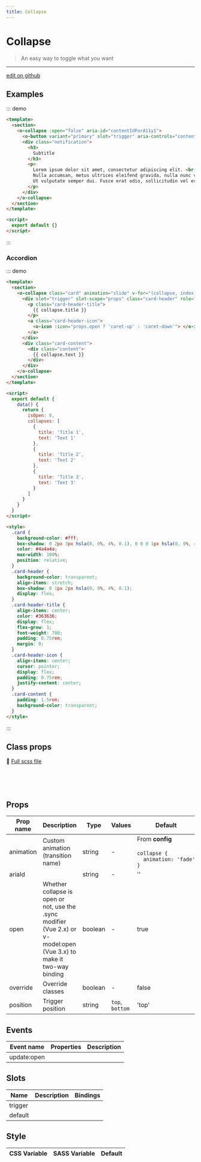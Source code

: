 ```yaml
---
title: Collapse
---
```


# Collapse

> An easy way to toggle what you want

---

<a href="https://github.com/oruga-ui/oruga/edit/develop/packages/docs/../oruga/src/components/collapse/examples/Collapse.md" class="docgen-edit-link">edit on github</a>

## Examples

::: demo

```html
<template>
  <section>
    <o-collapse :open="false" aria-id="contentIdForA11y1">
      <o-button variant="primary" slot="trigger" aria-controls="contentIdForA11y1">Click me!</o-button>
      <div class="notification">
        <h3>
          Subtitle
        </h3>
        <p>
          Lorem ipsum dolor sit amet, consectetur adipiscing elit. <br />
          Nulla accumsan, metus ultrices eleifend gravida, nulla nunc varius lectus, nec rutrum justo nibh eu lectus. <br />
          Ut vulputate semper dui. Fusce erat odio, sollicitudin vel erat vel, interdum mattis neque.
        </p>
      </div>
    </o-collapse>
  </section>
</template>

<script>
  export default {}
</script>
```

:::

### Accordion

::: demo

```html
<template>
  <section>
    <o-collapse class="card" animation="slide" v-for="(collapse, index) of collapses" :key="index" :open="isOpen == index" @open="isOpen = index">
      <div slot="trigger" slot-scope="props" class="card-header" role="button">
        <p class="card-header-title">
          {{ collapse.title }}
        </p>
        <a class="card-header-icon">
          <o-icon :icon="props.open ? 'caret-up' : 'caret-down'"> </o-icon>
        </a>
      </div>
      <div class="card-content">
        <div class="content">
          {{ collapse.text }}
        </div>
      </div>
    </o-collapse>
  </section>
</template>

<script>
  export default {
    data() {
      return {
        isOpen: 0,
        collapses: [
          {
            title: 'Title 1',
            text: 'Text 1'
          },
          {
            title: 'Title 2',
            text: 'Text 2'
          },
          {
            title: 'Title 3',
            text: 'Text 3'
          }
        ]
      }
    }
  }
</script>

<style>
  .card {
    background-color: #fff;
    box-shadow: 0 2px 3px hsla(0, 0%, 4%, 0.1), 0 0 0 1px hsla(0, 0%, 4%, 0.1);
    color: #4a4a4a;
    max-width: 100%;
    position: relative;
  }
  .card-header {
    background-color: transparent;
    align-items: stretch;
    box-shadow: 0 1px 2px hsla(0, 0%, 4%, 0.1);
    display: flex;
  }
  .card-header-title {
    align-items: center;
    color: #363636;
    display: flex;
    flex-grow: 1;
    font-weight: 700;
    padding: 0.75rem;
    margin: 0;
  }
  .card-header-icon {
    align-items: center;
    cursor: pointer;
    display: flex;
    padding: 0.75rem;
    justify-content: center;
  }
  .card-content {
    padding: 1.5rem;
    background-color: transparent;
  }
</style>
```

:::

## Class props

📄 [Full scss file](https://github.com/oruga-ui/oruga/blob/master/packages/oruga/src/scss/components/_collapse.scss)

<br />
<template>
  <div>
    <doc-wrapper>
      <template v-slot:default="s">
        <o-collapse
          animation="slide"
          v-bind="s"
          :open="true"
          style="border: 1px solid #dfe2e5"
        >
          <div
            slot="trigger"
            slot-scope="props"
            class="card-header"
            role="button"
          >
            <p class="card-header-title">
              Collapse Title
            </p>
            <a class="card-header-icon">
              <o-icon :icon="props.open ? 'caret-up' : 'caret-down'"> </o-icon>
            </a>
          </div>
          <div class="card-content">
            <div class="content">
              Collapse Content
            </div>
          </div>
        </o-collapse>
      </template>
    </doc-wrapper>
    <inspector :inspectData="inspectData"></inspector>
  </div>
</template>

<script>
export default {
  data() {
    return {
      inspectData: [
        {
            class: "rootClass",
            description: "Class of the root element"
        },
        {
            class: "triggerClass",
            description: "Class of the trigger element"
        },
        {
            class: "contentClass",
            description: "Class of the content"
        }
      ],
    };
  },
};
</script>

<br />
<br />

## Props

| Prop name | Description                                                                                                            | Type    | Values          | Default                                                                                                                                  |
| --------- | ---------------------------------------------------------------------------------------------------------------------- | ------- | --------------- | ---------------------------------------------------------------------------------------------------------------------------------------- |
| animation | Custom animation (transition name)                                                                                     | string  | -               | <div>From <b>config</b></div><br><code style='white-space: nowrap; padding: 0;'> collapse {<br>&nbsp;&nbsp;animation: 'fade'<br>}</code> |
| ariaId    |                                                                                                                        | string  | -               | ''                                                                                                                                       |
| open      | Whether collapse is open or not, use the .sync modifier (Vue 2.x) or v-model:open (Vue 3.x) to make it two-way binding | boolean | -               | true                                                                                                                                     |
| override  | Override classes                                                                                                       | boolean | -               | false                                                                                                                                    |
| position  | Trigger position                                                                                                       | string  | `top`, `bottom` | 'top'                                                                                                                                    |

## Events

| Event name  | Properties | Description |
| ----------- | ---------- | ----------- |
| update:open |            |

## Slots

| Name    | Description | Bindings |
| ------- | ----------- | -------- |
| trigger |             |          |
| default |             |          |

## Style

| CSS Variable | SASS Variable | Default |
| ------------ | ------------- | ------- |

